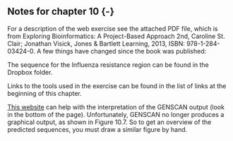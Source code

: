 ## Notes for chapter 10 {-}

For a description of the web exercise see the attached PDF file, which is from Exploring Bioinformatics: A Project-Based Approach 2nd, Caroline St. Clair; Jonathan Visick, Jones & Bartlett Learning, 2013, ISBN: 978-1-284-03424-0. A few things have changed since the book was published: 

The sequence for the Influenza resistance region can be found in the Dropbox folder.

Links to the tools used in the exercise can be found in the list of links at the beginning of this chapter.

[This website](http://globin.bx.psu.edu/dist/cathy/piptools.test/genscan.out) can help with the interpretation of the GENSCAN output (look in the bottom of the page). Unfortunately, GENSCAN no longer produces a graphical output, as shown in Figure 10.7. So to get an overview of the predicted sequences, you must draw a similar figure by hand.


